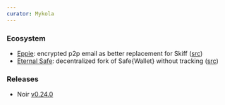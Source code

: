```yaml
---
curator: Mykola
---
```


### Ecosystem

* [Eppie](https://eppie.io/): encrypted p2p email as better replacement for Skiff ([src](https://blog.eppie.io/post/nextgen/))
* [Eternal Safe](https://github.com/eternalsafe/wallet/): decentralized fork of Safe{Wallet} without tracking ([src](https://twitter.com/devanoneth/status/1756861443310305780))

### Releases

* Noir [v0.24.0](https://github.com/noir-lang/noir/releases)
